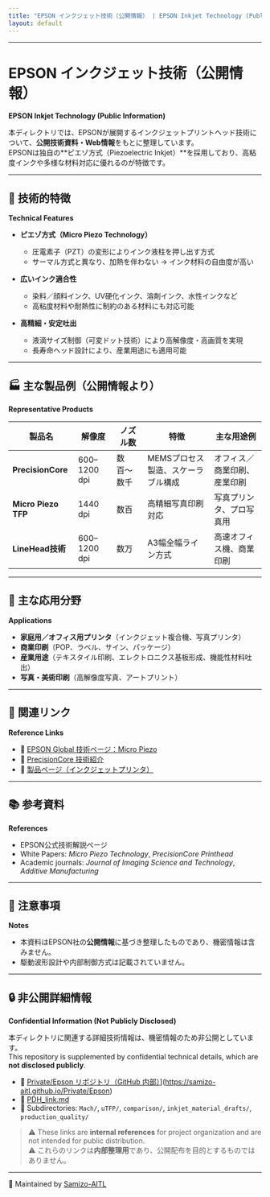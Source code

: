 ```yaml
---
title: "EPSON インクジェット技術（公開情報） | EPSON Inkjet Technology (Public Information)"
layout: default
---
```


---

# EPSON インクジェット技術（公開情報）  
**EPSON Inkjet Technology (Public Information)**

本ディレクトリでは、EPSONが展開するインクジェットプリントヘッド技術について、**公開技術資料・Web情報**をもとに整理しています。  
EPSONは独自の**ピエゾ方式（Piezoelectric Inkjet）**を採用しており、高粘度インクや多様な材料対応に優れるのが特徴です。  

---

## 🔧 技術的特徴  
**Technical Features**

- **ピエゾ方式（Micro Piezo Technology）**  
  - 圧電素子（PZT）の変形によりインク液柱を押し出す方式  
  - サーマル方式と異なり、加熱を伴わない → インク材料の自由度が高い  

- **広いインク適合性**  
  - 染料／顔料インク、UV硬化インク、溶剤インク、水性インクなど  
  - 高粘度材料や耐熱性に制約のある材料にも対応可能  

- **高精細・安定吐出**  
  - 液滴サイズ制御（可変ドット技術）により高解像度・高画質を実現  
  - 長寿命ヘッド設計により、産業用途にも適用可能  

---

## 🏭 主な製品例（公開情報より）  
**Representative Products**

| 製品名              | 解像度  | ノズル数 | 特徴                                | 主な用途例                |
|---------------------|---------|----------|-------------------------------------|---------------------------|
| **PrecisionCore**   | 600–1200 dpi | 数百〜数千 | MEMSプロセス製造、スケーラブル構成   | オフィス／商業印刷、産業印刷 |
| **Micro Piezo TFP** | 1440 dpi | 数百     | 高精細写真印刷対応                  | 写真プリンタ、プロ写真用     |
| **LineHead技術**    | 600–1200 dpi | 数万     | A3幅全幅ライン方式                  | 高速オフィス機、商業印刷     |

---

## 🎯 主な応用分野  
**Applications**

- **家庭用／オフィス用プリンタ**（インクジェット複合機、写真プリンタ）  
- **商業印刷**（POP、ラベル、サイン、パッケージ）  
- **産業用途**（テキスタイル印刷、エレクトロニクス基板形成、機能性材料吐出）  
- **写真・美術印刷**（高解像度写真、アートプリント）  

---

## 📎 関連リンク  
**Reference Links**

- 🔗 [EPSON Global 技術ページ：Micro Piezo](https://corporate.epson/en/technology/search-by-product/printing/micro-piezo.html)  
- 🔗 [PrecisionCore 技術紹介](https://corporate.epson/en/technology/search-by-product/printing/precisioncore.html)  
- 🔗 [製品ページ（インクジェットプリンタ）](https://www.epson.jp/products/)  

---

## 📚 参考資料  
**References**

- EPSON公式技術解説ページ  
- White Papers: *Micro Piezo Technology*, *PrecisionCore Printhead*  
- Academic journals: *Journal of Imaging Science and Technology*, *Additive Manufacturing*  

---

## 🚫 注意事項  
**Notes**

- 本資料はEPSON社の**公開情報**に基づき整理したものであり、機密情報は含みません。  
- 駆動波形設計や内部制御方式は記載されていません。  

---

## 🔒 非公開詳細情報  
**Confidential Information (Not Publicly Disclosed)**

本ディレクトリに関連する詳細技術情報は、機密情報のため非公開としています。  
This repository is supplemented by confidential technical details, which are **not disclosed publicly**.

- 📂 [Private/Epson リポジトリ（GitHub 内部）](https://img.shields.io/badge/view-Site-green)](https://samizo-aitl.github.io/Private/Epson)  
- 📄 [PDH_link.md](PDH_link.md)  
- 📁 Subdirectories: `Mach/`, `uTFP/`, `comparison/`, `inkjet_material_drafts/`, `production_quality/`  

> ⚠️ These links are **internal references** for project organization and are not intended for public distribution.  
> ⚠️ これらのリンクは**内部整理用**であり、公開配布を目的とするものではありません。

---

📁 Maintained by [Samizo-AITL](https://samizo-aitl.github.io)
